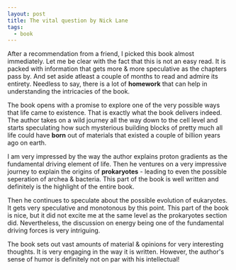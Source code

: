 ```yaml
---
layout: post
title: The vital question by Nick Lane
tags:
  - book
---
```



After a recommendation from a friend, I picked this book almost immediately.
Let me be clear with the fact that this is not an easy read. It is packed with
information that gets more & more speculative as the chapters pass by.  And set
aside atleast a couple of months to read and admire its entirety. Needless to
say, there is a lot of **homework** that can help in understanding the intricacies
of the book.

The book opens with a promise to explore one of the very possible ways that
life came to existence. That is exactly what the book delivers indeed. The
author takes on a wild journey all the way down to the cell level and starts
speculating how such mysterious building blocks of pretty much all life could
have **born** out of materials that existed a couple of billion years ago on earth.  

I am very impressed by the way the author explains proton gradients as the fundamental 
driving element of life. Then he ventures on a very impressive journey to explain the origins of
 **prokaryotes** - leading to even the possible seperation of archea & bacteria. This part of the book is
 well written and definitely is the highlight of the entire book. 

Then he continues to speculate about the possible evolution of eukaryotes. It
gets very speculative and monotonous by this point. This part of the book is
nice, but it did not excite me at the same level as the prokaryotes section
did. Nevertheless, the discussion on energy being one of the fundamental driving forces is very intriguing. 

The book sets out vast amounts of material & opinions for very interesting
thoughts. It is very engaging in the way it is written. However, the author's
sense of humor is definitely not on par with his intellectual! 

